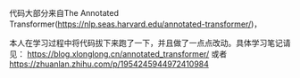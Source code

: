 代码大部分来自The Annotated Transformer(https://nlp.seas.harvard.edu/annotated-transformer/)，

本人在学习过程中将代码拔下来跑了一下，并且做了一点点改动。具体学习笔记请见：
https://blog.xlonglong.cn/annotated_transformer/
或者
https://zhuanlan.zhihu.com/p/1954245944972410984